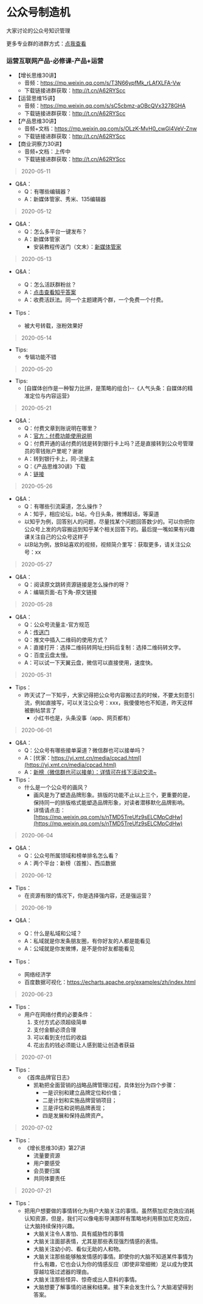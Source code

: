 公众号制造机
==

大家讨论的公众号知识管理

更多专业群的进群方式：[点我查看](http://t.cn/A6L6ODbV)

### 运营互联网产品-必修课-产品+运营
- 【增长思维30讲】
    - 音频：https://mp.weixin.qq.com/s/T3N66ypfMk_rLAfXLFA-Vw
    - 下载链接进群获取：http://t.cn/A62RYScc
- 【运营思维15讲】
    - 音频：https://mp.weixin.qq.com/s/sC5cbmz-aOBcQVx3278GHA
    - 下载链接进群获取：http://t.cn/A62RYScc
- 【产品思维30讲】
    - 音频+文档：https://mp.weixin.qq.com/s/OLzK-MvH0_cwGl4VeV-Znw
    - 下载链接进群获取：http://t.cn/A62RYScc
- 【商业洞察力30讲】
    - 音频+文档：上传中
    - 下载链接进群获取：http://t.cn/A62RYScc
> 2020-05-11
- Q&A：
    - Q：有哪些编辑器？
    - A：新媒体管家、秀米、135编辑器
> 2020-05-12
- Q&A：
    - Q：怎么多平台一键发布？
    - A：新媒体管家
        - 安装教程传送门（文末）：[新媒体管家](https://mp.weixin.qq.com/s/_GKdxJZXhQmdFGX3K1US6g)

> 2020-05-13
- Q&A：
    - Q：怎么活跃群粉丝？
    - A：[点击查看知乎答案](https://www.zhihu.com/question/42991890)
    - A：收费活跃法。同一个主题建两个群，一个免费一个付费。

- Tips：
    - 被大号转载，涨粉效果好

> 2020-05-14

- Tips:
    - 专辑功能不错
    
> 2020-05-20

- Tips:
    - [自媒体创作是一种智力比拼，是策略的组合]--《人气头条：自媒体的精准定位与内容运营》

> 2020-05-21
- Q&A：
    - Q：付费文章到账说明在哪里？
    - A：[官方：付费功能使用说明](http://t.cn/A622GoJT)
    - Q：付费开通的话付费的钱是转到银行卡上吗？还是直接转到公众号管理员的零钱账户里呢？谢谢
    - A：转到银行卡上，同-流量主
    - Q：《产品思维30讲》下载
    - A：[链接](https://mp.weixin.qq.com/s/MTpAXMKo8Jmku4JMXwEi1g)

> 2020-05-26
- Q&A：
    - Q：有哪些引流渠道，怎么操作？
    - A：知乎，相应论坛，b站，今日头条，微博超话，等渠道
    - 以知乎为例，回答别人的问题，尽量找某个问题回答数少的。可以你把你公众号上发的内容搬运到知乎某个相关回答下的。最后提一嘴如果有兴趣课关注自己的公众号这样子
    - 以B站为例，放B站喜欢的视频，视频简介里写：获取更多，请关注公众号：xx
    
> 2020-05-27
- Q&A：
    - Q：阅读原文跳转资源链接是怎么操作的呀？
    - A：编辑页面-右下角-原文链接

> 2020-05-28
- Q&A：
    - Q：公众号流量主-官方规范
    - A：[传送门](https://ad.weixin.qq.com/guide/1194)
    - Q：推文中插入二维码的使用方式？
    - A：直接打开：选择二维码转网址;扫码后复制：选择二维码转文字。
    - Q：百度云盘太慢。
    - A：可以试一下天翼云盘，微信可以直接使用，速度快。
    
> 2020-05-31
- Tips：
    - 昨天试了一下知乎，大家记得把公众号内容搬过去的时候，不要太刻意引流，例如直接写，可以关注公众号：xxx，我傻傻地也不知道，昨天这样被删帖禁言了
        - 小红书也是，头条没事（app、网页都有）
        
        
> 2020-06-01
- Q&A：
    - Q：公众号有哪些接单渠道？微信群也可以接单吗？
    - A：[优家：https://yj.xmt.cn/media/cpcad.html](https://yj.xmt.cn/media/cpcad.html)
    - A：[新榜（微信群也可以接单）：详情可在线下活动交流~](http://t.cn/A6L6ODbV)
- Tips：
    - 什么是一个公众号的画风？
        - 画风是为了塑造品牌形象。排版的功能不止以上三个，更重要的是，保持同一的排版格式能塑造品牌形象，对读者潜移默化品牌影响。
        - 详情请点击：[https://mp.weixin.qq.com/s/nTMD5TreUfz9sELCMpCdHw](https://mp.weixin.qq.com/s/nTMD5TreUfz9sELCMpCdHw)

> 2020-06-04
- Q&A：
    - Q：公众号所属领域和榜单排名怎么看？
    - A：两个平台：新榜（首推）、西瓜数据

> 2020-06-12
- Tips：
    - 在资源有限的情况下，你是选择强内容，还是强运营？
    
> 2020-06-19
- Q&A：
    - Q：什么是私域和公域？
    - A：私域就是你发条朋友圈，有你好友的人都是能看见
    - A：公域就是你发微博，是不是你好友都能看见

- Tips：
    - 网络经济学
    - 百度数据可视化：https://echarts.apache.org/examples/zh/index.html
    
> 2020-06-23
- Tips：
    - 用户在网络付费的必要条件：
        1. 支付方式必须超级简单
        2. 支付金额必须合理
        3. 可以看到支付后的收益
        4. 花出去的钱必须能让人感到能让创造者获益
> 2020-07-01
- Tips：
    - 《首席品牌官日志》
        - 凯勒把全面营销的战略品牌管理过程，具体划分为四个步骤：
            - 一是识别和建立品牌定位和价值；
            - 二是计划和实施品牌营销项目；
            - 三是评估和说明品牌表现；
            - 四是发展和保持品牌资产。
> 2020-07-02
- Tips：
    - 《增长思维30讲》第27讲
        - 流量要资源
        - 用户要感受
        - 会员要归属
        - 共同体要责任
> 2020-07-21
- Tips：
    - 把用户想要做的事情转化为用户大脑关注的事情。虽然蔡加尼克效应消耗认知资源，但是，我们可以像电影导演那样有策略地利用蔡加尼克效应，让大脑持续保持兴趣。
        - 大脑关注令人害怕、具有威胁性的事情
        - 大脑关注面部表情，尤其是那些表现强烈情感的表情。
        - 大脑关注幼小的、看似无助的人和物。
        - 大脑关注那些能够触发情感的事情。即使你的大脑不知道某件事情为什么有趣，它也会认为你的情感反应（即使非常细微）足以成为使其穿越垃圾过滤器的理由。
        - 大脑关注那些怪异、惊奇或出人意料的事情。
        - 大脑想要了解事情的进展和结果。接下来会发生什么？大脑渴望得到答案。